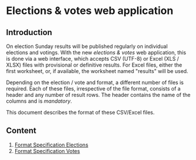 Elections & votes web application
=================================

Introduction
------------

On election Sunday results will be published regularly on individual elections and votings. With the new *elections & votes* web application, this is done via a web interface, which accepts CSV (UTF-8) or Excel (XLS / XLSX) files with provisional or definitive results. For Excel files, either the first worksheet, or, if available, the worksheet named "results" will be used.

Depending on the election / vote and format, a different number of files is required. Each of these files, irrespective of the file format, consists of a header and any number of result rows. The header contains the name of the columns and is *mandatory*.

This document describes the format of these CSV/Excel files.

Content
-------

1. [Format Specification Elections](format_election_en.md)
2. [Format Specification Votes](format_vote_en.md)
